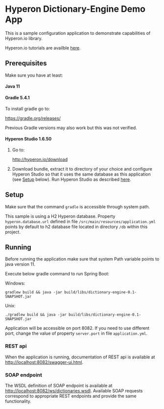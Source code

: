 # Hyperon Dictionary-Engine Demo App

This is a sample configuration application to demonstrate capabilities of Hyperon.io library. 

Hyperon.io tutorials are availble [here](https://hyperon.io/tutorials/getting-started).

## Prerequisites

Make sure you have at least:

#### Java 11

#### Gradle 5.4.1

To install gradle go to:

https://gradle.org/releases/

Previous Gradle versions may also work but this was not verified.

#### Hyperon Studio 1.6.50

1. Go to:

    http://hyperon.io/download

2. Download bundle, extract it to directory of your choice and configure 
Hyperon Studio so that it uses the same database as this application 
(see [Setup](#setup) below). Run Hyperon Studio as described 
[here](http://hyperon.io/tutorials/deploying-hyperon-studio).  

## Setup

Make sure that the command ```gradle``` is accessible through system path.

This sample is using a H2 Hyperon database. 
Property ```hyperon.database.url``` defined in file ```/src/main/resources/application.yml``` 
points by default to h2 database file located in directory ```/db``` within this project.

## Running

Before running the application make sure that system Path variable points to java version 11.

Execute below gradle command to run Spring Boot:

Windows:
   ```text
   gradlew build && java -jar build/libs/dictionary-engine-0.1-SNAPSHOT.jar
   ```

Unix:
```text
./gradlew build && java -jar build/libs/dictionary-engine-0.1-SNAPSHOT.jar
```

Application will be accessible on port 8082. 
If you need to use different port, change the value of property  ```server.port``` 
in file ```application.yml```. 

### REST api

When the application is running, documentation of REST api is available at  
[http://localhost:8082/swagger-ui.html](http://localhost:8082/swagger-ui.html).

### SOAP endpoint

The WSDL definition of SOAP endpoint is available at 
[http://localhost:8082/ws/dictionaries.wsdl](http://localhost:8082/ws/dictionaries.wsdl). 
Available SOAP requests correspond to appropriate REST endpoints and provide the same functionality.  

